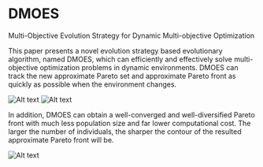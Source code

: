 # DMOES
Multi-Objective Evolution Strategy for Dynamic Multi-objective Optimization

This paper presents a novel evolution strategy based evolutionary algorithm, named DMOES, which can efficiently and effectively solve multi-objective optimization problems in dynamic environments. DMOES can track the new approximate Pareto set and approximate Pareto front as quickly as possible when the environment changes. 

![Alt text](https://github.com/MaOEA/MaOES/blob/master/Images/a.jpg)
![Alt text](https://github.com/MaOEA/MaOES/blob/master/Images/b.jpg)

In addition, DMOES can obtain a well-converged and well-diversified Pareto front with much less population size and far lower computational cost. The larger the number of individuals, the sharper the contour of the resulted approximate Pareto front will be. 

![Alt text](https://github.com/MaOEA/MaOES/blob/master/Images/c.jpg)
